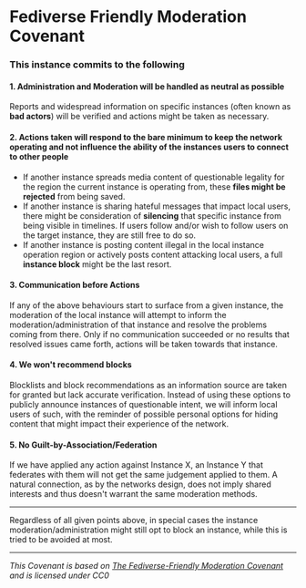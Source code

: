 # Fediverse Friendly Moderation Covenant

### This instance commits to the following

#### 1. Administration and Moderation will be handled as neutral as possible
Reports and widespread information on specific instances (often known as **bad actors**) will be verified
and actions might be taken as necessary.

#### 2. Actions taken will respond to the bare minimum to keep the network operating and not influence the ability of the instances users to connect to other people
* If another instance spreads media content of questionable legality for the region the current instance
  is operating from, these **files might be rejected** from being saved.
* If another instance is sharing hateful messages that impact local users, there might be consideration
  of **silencing** that specific instance from being visible in timelines. If users follow and/or wish to follow
  users on the target instance, they are still free to do so.
* If another instance is posting content illegal in the local instance operation region or actively posts content
  attacking local users, a full **instance block** might be the last resort.
  
#### 3. Communication before Actions
If any of the above behaviours start to surface from a given instance, the moderation of the local instance will attempt
to inform the moderation/administration of that instance and resolve the problems coming from there. Only if no communication succeeded or no results that resolved issues came forth, actions will be taken towards that instance.
  
#### 4. We won't recommend blocks
Blocklists and block recommendations as an information source are taken for granted but lack accurate verification. Instead of using these options to publicly announce instances of questionable intent, we will inform local users of such, with the reminder of possible personal options for hiding content that might impact their experience of the network.

#### 5. No Guilt-by-Association/Federation
If we have applied any action against Instance X, an Instance Y that federates with them will not get the same judgement applied to them. A natural connection, as by the networks design, does not imply shared interests and thus doesn't warrant the same moderation methods.

----

Regardless of all given points above, in special cases the instance moderation/administration might still opt to block
an instance, while this is tried to be avoided at most.

----

_This Covenant is based on [The Fediverse-Friendly Moderation Covenant](https://github.com/pixeldesu/fediverse-friendly-moderation-covenant) and is licensed under CC0_
